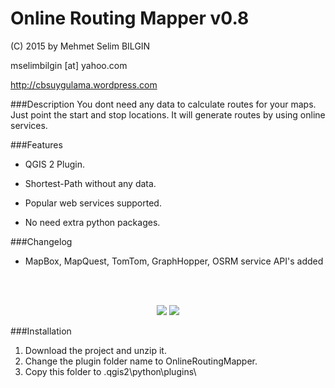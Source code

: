 Online Routing Mapper v0.8
==========


(C) 2015 by Mehmet Selim BILGIN

mselimbilgin [at] yahoo.com

http://cbsuygulama.wordpress.com



###Description
You dont need any data to calculate routes for your maps. Just point the start and stop locations. It will generate routes by using online services.


###Features
   
   - QGIS 2 Plugin.
   
   - Shortest-Path without any data.

   - Popular web services supported.

   - No need extra python packages.
   
 
###Changelog
   - MapBox, MapQuest, TomTom, GraphHopper, OSRM service API's added
	

<p class="western"><br><br>
</p>

<p align="center">
  <img src="https://lh3.googleusercontent.com/-0uUM93WbC8w/VkER2BP_FqI/AAAAAAAAA0k/QU6o30jckaE/s458-Ic42/ORMSecim.png" />
  <img src="https://lh3.googleusercontent.com/-n8a2guC06tA/VkER2Zu7StI/AAAAAAAAA0o/xivK9MYsbxU/s912-Ic42/FarkliSonuclar.png" />
</p>



###Installation

1. Download the project and unzip it.
2. Change the plugin folder name to OnlineRoutingMapper. 
3. Copy this folder to .qgis2\python\plugins\  
